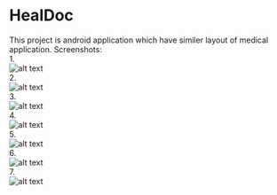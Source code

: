 # HealDoc
This project is android application which have similer layout of medical application. 
Screenshots:
<br>1.<br>
![alt text](https://github.com/Kavan-Patel/HealDoc/blob/master/1.png)<br>
2.<br>
![alt text](https://github.com/Kavan-Patel/HealDoc/blob/master/2.png)<br>
3.<br>
![alt text](https://github.com/Kavan-Patel/HealDoc/blob/master/3.png)<br>
4.<br>
![alt text](https://github.com/Kavan-Patel/HealDoc/blob/master/4.png)<br>
5.<br>
![alt text](https://github.com/Kavan-Patel/HealDoc/blob/master/5.png)<br>
6.<br>
![alt text](https://github.com/Kavan-Patel/HealDoc/blob/master/6.png)<br>
7.<br>
![alt text](https://github.com/Kavan-Patel/HealDoc/blob/master/7.png)<br>

